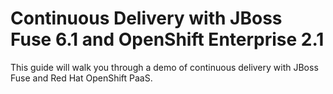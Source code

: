 # Continuous Delivery with JBoss Fuse 6.1 and OpenShift Enterprise 2.1

This guide will walk you through a demo of continuous delivery with JBoss Fuse and Red Hat OpenShift PaaS.